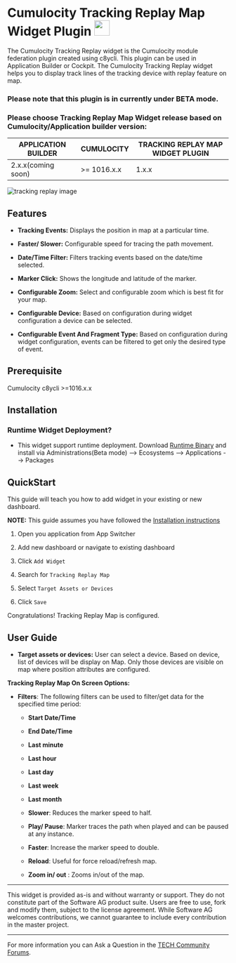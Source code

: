 # Cumulocity Tracking Replay Map Widget Plugin [<img width="35" src="https://user-images.githubusercontent.com/32765455/211497905-561e9197-18b9-43d5-a023-071d3635f4eb.png"/>](https://github.com/SoftwareAG/cumulocity-tracking-replay-map-widget-plugin/releases/download/1.0.0-beta/tracking-replay-runtime-widget-1.0.0-beta.zip)

The Cumulocity Tracking Replay widget is the Cumulocity module federation plugin created using c8ycli. This plugin can be used in Application Builder or Cockpit. The Cumulocity Tracking Replay widget helps you to display track lines of the tracking device with replay feature on map.

### Please note that this plugin is in currently under BETA mode.

### Please choose Tracking Replay Map Widget release based on Cumulocity/Application builder version:

|APPLICATION BUILDER | CUMULOCITY | TRACKING REPLAY MAP WIDGET PLUGIN  |
|--------------------|------------|------------------------------------|
| 2.x.x(coming soon) | >= 1016.x.x| 1.x.x                              |

![tracking replay image](https://user-images.githubusercontent.com/83225057/120200287-ccd36180-c241-11eb-81b2-302d8ef993aa.png)

## Features
*  **Tracking Events:** Displays the position in map at a particular time.

*  **Faster/ Slower:** Configurable speed for tracing the path movement.

*  **Date/Time Filter:** Filters tracking events based on the date/time selected.

*  **Marker Click:** Shows the longitude and latitude of the marker.

*  **Configurable Zoom:**  Select and configurable zoom which is best fit for your map.  

*  **Configurable Device:** Based on configuration during widget configuration a device can be selected. 

*  **Configurable Event And Fragment Type:** Based on configuration during widget configuration, events can be filtered to get only the desired type of event.

## Prerequisite
   Cumulocity c8ycli >=1016.x.x
   
## Installation

### Runtime Widget Deployment?

* This widget support runtime deployment. Download [Runtime Binary](https://github.com/SoftwareAG/cumulocity-tracking-replay-map-widget-plugin/releases/download/1.0.0-beta/tracking-replay-runtime-widget-1.0.0-beta.zip) and install via Administrations(Beta mode) --> Ecosystems --> Applications --> Packages 

## QuickStart
  
This guide will teach you how to add widget in your existing or new dashboard.

**NOTE:** This guide assumes you have followed the [Installation instructions](#Installation)

1. Open you application from App Switcher
  
2. Add new dashboard or navigate to existing dashboard
  
3. Click `Add Widget`

4. Search for `Tracking Replay Map`

5. Select `Target Assets or Devices`

6. Click `Save`

Congratulations! Tracking Replay Map is configured.

## User Guide

*  **Target assets or devices:** User can select a device. Based on device, list of devices will be display on Map. Only those devices are visible on map where position attributes are configured. 

**Tracking Replay Map On Screen Options:**
 
* **Filters**:  The following filters can be used to filter/get data for the specified time period:
	*  **Start Date/Time**
	*  **End Date/Time**
	*  **Last minute**
	*  **Last hour**
	*  **Last day**
	*  **Last week**
	*  **Last month**

  *  **Slower**: Reduces the marker speed to half.
  *  **Play/ Pause**: Marker traces the path when played and can be paused at any instance.
  *  **Faster**: Increase the marker speed to double.
  *  **Reload**: Useful for force reload/refresh map.
  *  **Zoom in/ out** : Zooms in/out of the map.

------------------------------

This widget is provided as-is and without warranty or support. They do not constitute part of the Software AG product suite. Users are free to use, fork and modify them, subject to the license agreement. While Software AG welcomes contributions, we cannot guarantee to include every contribution in the master project.
_____________________
For more information you can Ask a Question in the [TECH Community Forums](https://tech.forums.softwareag.com/tag/Cumulocity-IoT).
